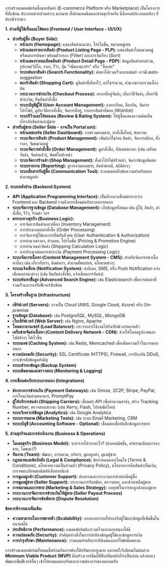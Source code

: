 การสร้างแพลตฟอร์มซื้อขายสินค้า (E-commerce Platform หรือ Marketplace) เป็นโครงการที่ซับซ้อน ประกอบด้วยส่วนต่างๆ มากมาย ทั้งด้านเทคนิคและด้านธุรกิจครับ นี่คือองค์ประกอบหลักๆ ที่ต้องพิจารณา:

**1. ส่วนที่ผู้ใช้เห็นและโต้ตอบ (Frontend / User Interface - UI/UX)**

*   **สำหรับผู้ซื้อ (Buyer Side):**
    *   **หน้าแรก (Homepage):** แสดงสินค้าแนะนำ, โปรโมชั่น, หมวดหมู่เด่น
    *   **หน้าแสดงรายการสินค้า (Product Listing Page - PLP):** แสดงสินค้าในหมวดหมู่ หรือผลการค้นหา พร้อมตัวกรอง (Filter) และการจัดเรียง (Sort)
    *   **หน้าแสดงรายละเอียดสินค้า (Product Detail Page - PDP):** ข้อมูลสินค้าครบถ้วน, รูปภาพ/วิดีโอ, ราคา, รีวิว, ปุ่ม "เพิ่มลงตะกร้า" หรือ "ซื้อเลย"
    *   **ระบบค้นหาสินค้า (Search Functionality):** ค้นหาได้รวดเร็วและแม่นยำ อาจมี auto-suggestion
    *   **ตะกร้าสินค้า (Shopping Cart):** ดูสินค้าที่เลือกไว้, แก้ไขจำนวน, คำนวณราคารวมเบื้องต้น
    *   **กระบวนการชำระเงิน (Checkout Process):** กรอกที่อยู่จัดส่ง, เลือกวิธีจัดส่ง, เลือกวิธีชำระเงิน, ยืนยันคำสั่งซื้อ
    *   **ระบบบัญชีผู้ใช้ (User Account Management):** ลงทะเบียน, ล็อกอิน, จัดการโปรไฟล์, ดูประวัติการสั่งซื้อ, จัดการที่อยู่, รายการสินค้าที่ชอบ (Wishlist)
    *   **ระบบรีวิวและให้คะแนน (Review & Rating System):** ให้ผู้ซื้อแสดงความคิดเห็นเกี่ยวกับสินค้าและผู้ขาย
*   **สำหรับผู้ขาย (Seller Side - อาจเป็น Portal แยก):**
    *   **หน้าแดชบอร์ด (Seller Dashboard):** ภาพรวมยอดขาย, คำสั่งซื้อใหม่, ข้อความ
    *   **ระบบจัดการสินค้า (Product Management):** เพิ่ม/แก้ไข/ลบ สินค้า, จัดการสต็อก, ตั้งราคา, จัดหมวดหมู่
    *   **ระบบจัดการคำสั่งซื้อ (Order Management):** ดูคำสั่งซื้อ, อัปเดตสถานะ (เช่น เตรียมจัดส่ง, จัดส่งแล้ว), พิมพ์ใบปะหน้า
    *   **ระบบจัดการร้านค้า (Shop Management):** ตั้งค่าโปรไฟล์ร้านค้า, จัดการข้อมูลติดต่อ
    *   **ระบบรายงาน (Reporting):** ดูรายงานยอดขาย, สินค้าขายดี, สถิติต่างๆ
    *   **ระบบสื่อสารกับผู้ซื้อ (Communication Tool):** ระบบแชทหรือข้อความสำหรับตอบคำถามลูกค้า

**2. ระบบหลังบ้าน (Backend System)**

*   **API (Application Programming Interface):** เป็นตัวกลางเชื่อมต่อระหว่าง Frontend และ Backend รวมถึงการเชื่อมต่อกับระบบภายนอก
*   **ระบบจัดการฐานข้อมูล (Database Management):** เก็บข้อมูลทั้งหมด เช่น ผู้ใช้, สินค้า, คำสั่งซื้อ, รีวิว, ร้านค้า ฯลฯ
*   **ตรรกะทางธุรกิจ (Business Logic):**
    *   การจัดการสินค้าและสต็อก (Inventory Management)
    *   การประมวลผลคำสั่งซื้อ (Order Processing)
    *   การจัดการผู้ใช้และการยืนยันตัวตน (User Authentication & Authorization)
    *   การคำนวณราคา, ส่วนลด, โปรโมชั่น (Pricing & Promotion Engine)
    *   การคำนวณค่าจัดส่ง (Shipping Calculation Logic)
    *   การประมวลผลการชำระเงิน (Payment Processing Logic)
*   **ระบบจัดการเนื้อหา (Content Management System - CMS):** สำหรับจัดการหน้าเนื้อหาอื่นๆ เช่น เกี่ยวกับเรา, ติดต่อเรา, คำถามที่พบบ่อย, นโยบายต่างๆ
*   **ระบบแจ้งเตือน (Notification System):** ส่งอีเมล, SMS, หรือ Push Notification แจ้งเตือนสถานะต่างๆ (เช่น ยืนยันคำสั่งซื้อ, แจ้งเตือนการจัดส่ง)
*   **ระบบค้นหาขั้นสูง (Advanced Search Engine):** เช่น Elasticsearch เพื่อการค้นหาที่รวดเร็วและรองรับฟีเจอร์ซับซ้อน

**3. โครงสร้างพื้นฐาน (Infrastructure)**

*   **เซิร์ฟเวอร์ (Servers):** อาจเป็น Cloud (AWS, Google Cloud, Azure) หรือ On-premise
*   **ฐานข้อมูล (Database):** เช่น PostgreSQL, MySQL, MongoDB
*   **เว็บเซิร์ฟเวอร์ (Web Server):** เช่น Nginx, Apache
*   **โหลดบาลานเซอร์ (Load Balancer):** กระจายการใช้งานไปยังเซิร์ฟเวอร์หลายตัว
*   **เครือข่ายจัดส่งเนื้อหา (Content Delivery Network - CDN):** ช่วยให้โหลดรูปภาพและไฟล์ต่างๆ ได้เร็วขึ้น
*   **ระบบแคช (Caching System):** เช่น Redis, Memcached เพื่อเพิ่มความเร็วในการตอบสนอง
*   **ความปลอดภัย (Security):** SSL Certificate (HTTPS), Firewall, การป้องกัน DDoS, การเข้ารหัสข้อมูลสำคัญ
*   **ระบบสำรองข้อมูล (Backup System)**
*   **ระบบติดตามและตรวจสอบ (Monitoring & Logging)**

**4. การเชื่อมต่อกับระบบภายนอก (Integrations)**

*   **ช่องทางการชำระเงิน (Payment Gateways):** เช่น Omise, 2C2P, Stripe, PayPal, การโอนเงินผ่านธนาคาร, PromptPay
*   **ผู้ให้บริการขนส่ง (Shipping Carriers):** เชื่อมต่อ API เพื่อคำนวณค่าส่ง, สร้าง Tracking Number, ตรวจสอบสถานะ (เช่น Kerry, Flash, ไปรษณีย์ไทย)
*   **ระบบวิเคราะห์ข้อมูล (Analytics):** เช่น Google Analytics
*   **ระบบการตลาด (Marketing Tools):** เช่น ระบบ Email Marketing, CRM
*   **ระบบบัญชี (Accounting Software - Optional):** เชื่อมต่อเพื่อบันทึกข้อมูลการขาย

**5. ส่วนธุรกิจและการดำเนินงาน (Business & Operations)**

*   **โมเดลธุรกิจ (Business Model):** จะหารายได้จากอะไร? (ค่าคอมมิชชั่น, ค่าธรรมเนียมการลงขาย, โฆษณา?)
*   **ทีมงาน (Team):** พัฒนา, การตลาด, บริหาร, ดูแลลูกค้า, ดูแลผู้ขาย
*   **กฎหมายและข้อบังคับ (Legal & Compliance):** ข้อกำหนดและเงื่อนไข (Terms & Conditions), นโยบายความเป็นส่วนตัว (Privacy Policy), นโยบายการคืนสินค้า/คืนเงิน, การจดทะเบียนพาณิชย์อิเล็กทรอนิกส์
*   **การดูแลลูกค้า (Customer Support):** ช่องทางและกระบวนการช่วยเหลือผู้ซื้อ
*   **การดูแลผู้ขาย (Seller Support):** กระบวนการรับสมัคร, ตรวจสอบ, และช่วยเหลือผู้ขาย
*   **การตลาดและการขาย (Marketing & Sales Strategy):** กลยุทธ์ในการหาลูกค้าและผู้ขาย
*   **กระบวนการจัดการการชำระเงินให้ผู้ขาย (Seller Payout Process)**
*   **กระบวนการจัดการข้อพิพาท (Dispute Resolution)**

**ข้อควรพิจารณาเพิ่มเติม:**

*   **ความสามารถในการขยายตัว (Scalability):** ออกแบบระบบให้รองรับผู้ใช้และข้อมูลที่เพิ่มขึ้นในอนาคตได้
*   **ประสิทธิภาพ (Performance):** แพลตฟอร์มต้องรวดเร็วและตอบสนองได้ดี
*   **ความปลอดภัย (Security):** สำคัญอย่างยิ่งในการปกป้องข้อมูลผู้ใช้และข้อมูลการเงิน
*   **การบำรุงรักษา (Maintenance):** วางแผนสำหรับการอัปเดตและแก้ไขข้อผิดพลาด

การสร้างแพลตฟอร์มทั้งหมดนี้พร้อมกันอาจต้องใช้ทรัพยากรสูงมาก หลายครั้งจึงนิยมเริ่มต้นด้วย **Minimum Viable Product (MVP)** คือสร้างเวอร์ชันที่มีฟังก์ชันหลักที่จำเป็นก่อน แล้วค่อยๆ พัฒนาเพิ่มฟีเจอร์อื่นๆ เข้าไปตามผลตอบรับและความต้องการของตลาดครับ
